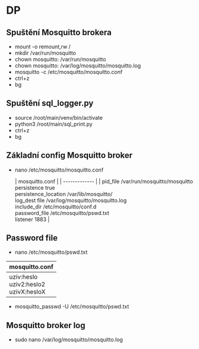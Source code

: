 # DP
## Spuštění Mosquitto brokera
- mount -o remount,rw /
- mkdir /var/run/mosquitto
- chown mosquitto: /var/run/mosquitto
- chown mosquitto: /var/log/mosquitto/mosquitto.log
- mosquitto -c /etc/mosquitto/mosquitto.conf
- ctrl+z
- bg


## Spuštění sql_logger.py
- source /root/main/venv/bin/activate
- python3 /root/main/sql_print.py
- ctrl+z
- bg

## Základní config Mosquitto broker
- nano /etc/mosquitto/mosquitto.conf
  
  | mosquitto.conf |
| ------------- |
| pid_file /var/run/mosquitto/mosquitto <br> persistence true <br> persistence_location /var/lib/mosquitto/ <br> log_dest file /var/log/mosquitto/mosquitto.log <br> include_dir /etc/mosquitto/conf.d <br> password_file /etc/mosquitto/pswd.txt <br> listener 1883 |
  
## Password file 
- nano /etc/mosquitto/pswd.txt
  
| mosquitto.conf |
| ------------- |
| uziv:heslo <br> uziv2:heslo2 <br> uzivX:hesloX |

- mosquitto_passwd -U /etc/mosquitto/pswd.txt 

## Mosquitto broker log
- sudo nano /var/log/mosquitto/mosquitto.log
